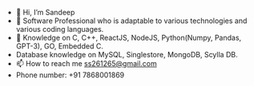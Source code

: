   - 👋 Hi, I’m Sandeep
- 👀 Software Professional who is adaptable to various technologies and various coding languages.
- 🌱 Knowledge on C, C++, ReactJS, NodeJS, Python(Numpy, Pandas, GPT-3), GO, Embedded C.
- Database knowledge on MySQL, Singlestore, MongoDB, Scylla DB.
- 📫 How to reach me ss261265@gmail.com
- Phone number: +91 7868001869

<!---
Sandy1701/Sandy1701 is a ✨ special ✨ repository because its `README.md` (this file) appears on your GitHub profile.
You can click the Preview link to take a look at your changes.
--->
